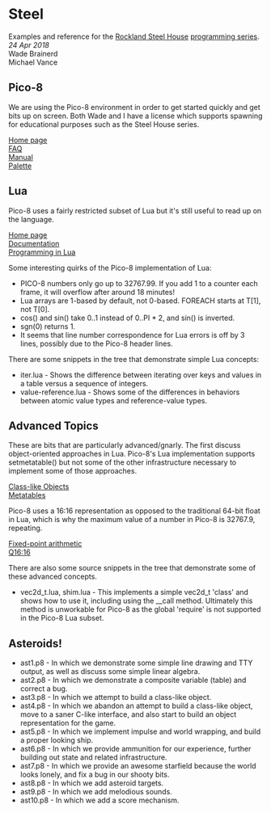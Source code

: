 Steel
======
Examples and reference for the [Rockland Steel House](http://www.rocklandsteelhouse.com) [programming series](https://github.com/michaelkvance/steel).  
_24 Apr 2018_  
Wade Brainerd  
Michael Vance  

## Pico-8

We are using the Pico-8 environment in order to get started quickly and get bits up on screen. Both Wade and I have a license which supports spawning for educational purposes such as the Steel House series.

[Home page ](https://www.lexaloffle.com/pico-8.php)  
[FAQ](https://www.lexaloffle.com/pico-8.php?page=faq)  
[Manual](https://www.lexaloffle.com/pico-8.php?page=manual)  
[Palette](https://www.romanzolotarev.com/pico-8-color-palette/)  

## Lua

Pico-8 uses a fairly restricted subset of Lua but it's still useful to read up on the language.

[Home page](https://www.lua.org/)  
[Documentation](https://www.lua.org/docs.html)  
[Programming in Lua](https://www.lua.org/pil/contents.html)  

Some interesting quirks of the Pico-8 implementation of Lua:

  * PICO-8 numbers only go up to 32767.99. If you add 1 to a counter each frame, it will overflow after around 18 minutes!
  * Lua arrays are 1-based by default, not 0-based. FOREACH starts at T[1], not T[0].
  * cos() and sin() take 0..1 instead of 0..PI * 2, and sin() is inverted.
  * sgn(0) returns 1.
  * It seems that line number correspondence for Lua errors is off by 3 lines, possibly due to the Pico-8 header lines.

There are some snippets in the tree that demonstrate simple Lua concepts:

  * iter.lua - Shows the difference between iterating over keys and values in a table versus a sequence of integers.
  * value-reference.lua - Shows some of the differences in behaviors between atomic value types and reference-value types.

## Advanced Topics

These are bits that are particularly advanced/gnarly. The first discuss object-oriented approaches in Lua. Pico-8's Lua implementation supports setmetatable() but not some of the other infrastructure necessary to implement some of those approaches.

[Class-like Objects](https://www.lexaloffle.com/bbs/?tid=2951)  
[Metatables](https://www.lexaloffle.com/bbs/?tid=3342)  

Pico-8 uses a 16:16 representation as opposed to the traditional 64-bit float in Lua, which is why the maximum value of a number in Pico-8 is 32767.9,  repeating.

[Fixed-point arithmetic](https://en.wikipedia.org/wiki/Fixed-point_arithmetic)  
[Q16:16](https://en.wikipedia.org/wiki/Q_\(number_format\))  

There are also some source snippets in the tree that demonstrate some of these advanced concepts.

  * vec2d_t.lua, shim.lua - This implements a simple vec2d_t 'class' and shows how to use it, including using the \_\_call method. Ultimately this method is unworkable for Pico-8 as the global 'require' is not supported in the Pico-8 Lua subset.

## Asteroids!

  * ast1.p8 - In which we demonstrate some simple line drawing and TTY output, as well as discuss some simple linear algebra.
  * ast2.p8 - In which we demonstrate a composite variable (table) and correct a bug.
  * ast3.p8 - In which we attempt to build a class-like object.
  * ast4.p8 - In which we abandon an attempt to build a class-like object, move to a saner C-like interface, and also start to build an object representation for the game.
  * ast5.p8 - In which we implement impulse and world wrapping, and build a proper looking ship.
  * ast6.p8 - In which we provide ammunition for our experience, further building out state and related infrastructure.
  * ast7.p8 - In which we provide an awesome starfield because the world looks lonely, and fix a bug in our shooty bits.
  * ast8.p8 - In which we add asteroid targets.
  * ast9.p8 - In which we add melodious sounds.
  * ast10.p8 - In which we add a score mechanism.



